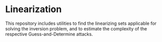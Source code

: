 # Linearization
This repository includes utilities to find the linearizing sets applicable for solving the inversion problem, and to estimate the complexity of the respective Guess-and-Determine attacks.
